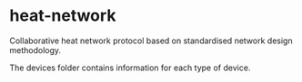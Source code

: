 # heat-network
Collaborative heat network protocol based on standardised network design methodology.

The devices folder contains information for each type of device.


